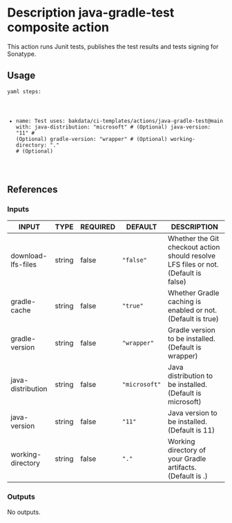 <h1>Description java-gradle-test composite action</h1>

This action runs Junit tests, publishes the test results and tests signing for Sonatype.

<h2>Usage</h2>

<code>yaml
steps:
  - name: Test
    uses: bakdata/ci-templates/actions/java-gradle-test@main
    with:
      java-distribution: "microsoft" # (Optional)
      java-version: "11" # (Optional)
      gradle-version: "wrapper" # (Optional)
      working-directory: "." # (Optional)
</code>

<h2>References</h2>

<h3>Inputs</h3>

<!-- AUTO-DOC-INPUT:START - Do not remove or modify this section -->

|       INPUT        |  TYPE  | REQUIRED |    DEFAULT    |                                     DESCRIPTION                                     |
|--------------------|--------|----------|---------------|-------------------------------------------------------------------------------------|
| download-lfs-files | string |  false   |   <code>"false"</code>   | Whether the Git checkout action should resolve LFS files or not. (Default is false) |
|    gradle-cache    | string |  false   |   <code>"true"</code>    |             Whether Gradle caching is enabled or not. (Default is true)             |
|   gradle-version   | string |  false   |  <code>"wrapper"</code>  |                Gradle version to be installed. (Default is wrapper)                 |
| java-distribution  | string |  false   | <code>"microsoft"</code> |              Java distribution to be installed. (Default is microsoft)              |
|    java-version    | string |  false   |    <code>"11"</code>     |                    Java version to be installed. (Default is 11)                    |
| working-directory  | string |  false   |     <code>"."</code>     |             Working directory of your Gradle artifacts. (Default is .)              |

<!-- AUTO-DOC-INPUT:END -->

<h3>Outputs</h3>

<!-- AUTO-DOC-OUTPUT:START - Do not remove or modify this section -->
No outputs.
<!-- AUTO-DOC-OUTPUT:END -->
